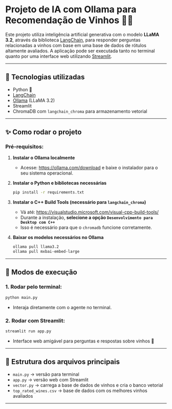 # Projeto de IA com Ollama para Recomendação de Vinhos 🍷🧠

Este projeto utiliza inteligência artificial generativa com o modelo **LLaMA 3.2**, através da biblioteca [LangChain](https://www.langchain.com/), para responder perguntas relacionadas a vinhos com base em uma base de dados de rótulos altamente avaliados. A aplicação pode ser executada tanto no terminal quanto por uma interface web utilizando [Streamlit](https://streamlit.io/).

---

## 🧠 Tecnologias utilizadas
- Python 🐍
- [LangChain](https://www.langchain.com/)
- [Ollama](https://ollama.com/) (LLaMA 3.2)
- Streamlit
- ChromaDB com `langchain_chroma` para armazenamento vetorial

---

## ✨ Como rodar o projeto

### Pré-requisitos:

1. **Instalar o Ollama localmente**
   - Acesse: https://ollama.com/download e baixe o instalador para o seu sistema operacional.

2. **Instalar o Python e bibliotecas necessárias**
   ```bash
   pip install -r requirements.txt
   ```

3. **Instalar o C++ Build Tools (necessário para `langchain_chroma`)**
   - Vá até: https://visualstudio.microsoft.com/visual-cpp-build-tools/
   - Durante a instalação, **selecione a opção `Desenvolvimento para Desktop com C++`**
   - Isso é necessário para que o `chromadb` funcione corretamente.

4. **Baixar os modelos necessários no Ollama**
   ```bash
   ollama pull llama3.2
   ollama pull mxbai-embed-large
   ```

---

## 🚀 Modos de execução

### 1. Rodar pelo terminal:
```bash
python main.py
```
- Interaja diretamente com o agente no terminal.

### 2. Rodar com Streamlit:
```bash
streamlit run app.py
```
- Interface web amigável para perguntas e respostas sobre vinhos 🍷

---

## 📂 Estrutura dos arquivos principais
- `main.py` → versão para terminal
- `app.py` → versão web com Streamlit
- `vector.py` → carrega a base de dados de vinhos e cria o banco vetorial
- `top_rated_wines.csv` → base de dados com os melhores vinhos avaliados

---
